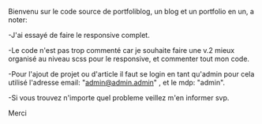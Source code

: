 Bienvenu sur le code source de portfoliblog, un blog et un portfolio en un, a noter:

-J'ai essayé de faire le responsive complet.

-Le code n'est pas trop commenté car je souhaite faire une v.2 mieux organisé au niveau scss pour le responsive, et commenter tout mon code.

-Pour l'ajout de projet ou d'article il faut se login en tant qu'admin pour cela utilisé l'adresse email: "admin@admin.admin" , et le mdp: "admin".

-Si vous trouvez n'importe quel probleme veillez m'en informer svp.

Merci
